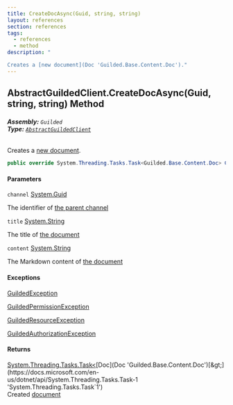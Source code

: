 ```yaml
---
title: CreateDocAsync(Guid, string, string)
layout: references
section: references
tags:
  - references
  - method
description: "

Creates a [new document](Doc 'Guilded.Base.Content.Doc')."
---
```


## AbstractGuildedClient.CreateDocAsync(Guid, string, string) Method
###### **Assembly:** `Guilded`<br/>**Type:** [`AbstractGuildedClient`](AbstractGuildedClient 'Guilded.AbstractGuildedClient')

Creates a [new document](Doc 'Guilded.Base.Content.Doc').

```csharp
public override System.Threading.Tasks.Task<Guilded.Base.Content.Doc> CreateDocAsync(Guid channel, string title, string content);
```
#### Parameters

<a name='Guilded.AbstractGuildedClient.CreateDocAsync(Guid,string,string).channel'></a>

`channel` [System.Guid](https://docs.microsoft.com/en-us/dotnet/api/System.Guid 'System.Guid')

The identifier of [the parent channel](ServerChannel 'Guilded.Base.Servers.ServerChannel')

<a name='Guilded.AbstractGuildedClient.CreateDocAsync(Guid,string,string).title'></a>

`title` [System.String](https://docs.microsoft.com/en-us/dotnet/api/System.String 'System.String')

The title of [the document](Doc 'Guilded.Base.Content.Doc')

<a name='Guilded.AbstractGuildedClient.CreateDocAsync(Guid,string,string).content'></a>

`content` [System.String](https://docs.microsoft.com/en-us/dotnet/api/System.String 'System.String')

The Markdown content of [the document](Doc 'Guilded.Base.Content.Doc')

#### Exceptions

[GuildedException](GuildedException 'Guilded.Base.GuildedException')

[GuildedPermissionException](GuildedPermissionException 'Guilded.Base.GuildedPermissionException')

[GuildedResourceException](GuildedResourceException 'Guilded.Base.GuildedResourceException')

[GuildedAuthorizationException](GuildedAuthorizationException 'Guilded.Base.GuildedAuthorizationException')

#### Returns
[System.Threading.Tasks.Task&lt;](https://docs.microsoft.com/en-us/dotnet/api/System.Threading.Tasks.Task-1 'System.Threading.Tasks.Task`1')[Doc](Doc 'Guilded.Base.Content.Doc')[&gt;](https://docs.microsoft.com/en-us/dotnet/api/System.Threading.Tasks.Task-1 'System.Threading.Tasks.Task`1')  
Created [document](Doc 'Guilded.Base.Content.Doc')